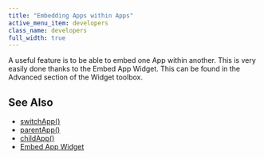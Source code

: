 ```yaml
---
title: "Embedding Apps within Apps"
active_menu_item: developers
class_name: developers
full_width: true
---
```



A useful feature is to be able to embed one App within another. This is very easily done thanks to the Embed App Widget. This can be found in the Advanced section of the Widget toolbox.

## See Also

 - [switchApp()](/developers/user-guide/scripting-apis/client-api/app-functions/switchapp)
 - [parentApp()](/developers/user-guide/scripting-apis/client-api/app-functions/parentapp)
 - [childApp()](/developers/user-guide/scripting-apis/client-api/app-functions/childapp)
 - [Embed App Widget](/developers/user-guide/product-guide/widget-properties-events/advanced/embed-app)

